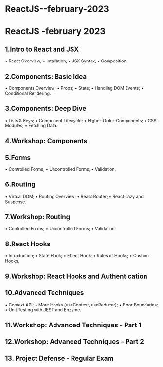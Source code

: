 # ReactJS--february-2023
#  ReactJS -february 2023

## 1.Intro to React and JSX

• React Overview;
• Intallation;
• JSX Syntax;
• Composition.

## 2.Components: Basic Idea

• Components Overview;
• Props;
• State;
• Handling DOM Events;
• Conditional Rendering.

## 3.Components: Deep Dive

• Lists & Keys;
• Component Lifecycle;
• Higher-Order-Components;
• CSS Modules;
• Fetching Data.

## 4.Workshop: Components

## 5.Forms

• Controlled Forms;
• Uncontrolled Forms;
• Validation.

## 6.Routing
• Virtual DOM;
• Routing Overview;
• React Router;
• React Lazy and Suspense.

## 7.Workshop: Routing

• Controlled Forms;
• Uncontrolled Forms;
• Validation.

## 8.React Hooks

• Introduction;
• State Hook;
• Effect Hook;
• Rules of Hooks;
• Custom Hooks.

## 9.Workshop: React Hooks and Authentication


## 10.Advanced Techniques
• Context API;
• More Hooks (useContext, useReducer);
• Error Boundaries;
• Unit Testing with JEST and Enzyme.

## 11.Workshop: Advanced Techniques - Part 1

## 12.Workshop: Advanced Techniques - Part 2
## 13. Project Defense - Regular Exam
